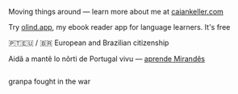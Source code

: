 Moving things around — learn more about me at [caiankeller.com](https://caiankeller.com)

Try [olind.app](https://olind.app), my ebook reader app for language learners. It's free

🇵🇹🇪🇺 / 🇧🇷 European and Brazilian citizenship

Aidâ a mantê lo nôrti de Portugal vivu — [aprende Mirandês](https://lhengua.org/lalhengua/)

<img src="https://komarev.com/ghpvc/?username=caiankeller" width="0" height="0" />

granpa fought in the war 
